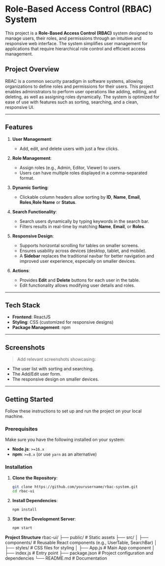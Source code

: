 # Role-Based Access Control (RBAC) System

This project is a **Role-Based Access Control (RBAC)** system designed to manage users, their roles, and permissions through an intuitive and responsive web interface. The system simplifies user management for applications that require hierarchical role control and efficient access management.

## Project Overview

RBAC is a common security paradigm in software systems, allowing organizations to define roles and permissions for their users. This project enables administrators to perform user operations like adding, editing, and deleting, as well as assigning roles dynamically. The system is optimized for ease of use with features such as sorting, searching, and a clean, responsive UI.

---

## Features

1. **User Management**:
   - Add, edit, and delete users with just a few clicks.

2. **Role Management**:
   - Assign roles (e.g., Admin, Editor, Viewer) to users.
   - Users can have multiple roles displayed in a comma-separated format.

3. **Dynamic Sorting**:
   - Clickable column headers allow sorting by **ID**, **Name**, **Email**, **Roles**,**Role Name** or **Status**.

4. **Search Functionality**:
   - Search users dynamically by typing keywords in the search bar.
   - Filters results in real-time by matching **Name**, **Email**, or **Roles**.

5. **Responsive Design**:
   - Supports horizontal scrolling for tables on smaller screens.
   - Ensures usability across devices (desktop, tablet, and mobile).
   - A **Sidebar** replaces the traditional navbar for better navigation and improved user experience,  especially on smaller devices.


6. **Actions**:
   - Provides **Edit** and **Delete** buttons for each user in the table.
   - Edit functionality allows modifying user details and roles.

---

## Tech Stack

- **Frontend**: ReactJS
- **Styling**: CSS (customized for responsive designs)
- **Package Management**: npm

---

## Screenshots

> Add relevant screenshots showcasing:
- The user list with sorting and searching.
- The Add/Edit user form.
- The responsive design on smaller devices.

---

## Getting Started
 
Follow these instructions to set up and run the project on your local machine.

### Prerequisites

Make sure you have the following installed on your system:
- **Node.js**: `>=16.x`
- **npm**: `>=8.x` (or use `yarn` as an alternative)

### Installation

1. **Clone the Repository**:
   ```bash
   git clone https://github.com/yourusername/rbac-system.git
   cd rbac-ui
2. **Install Dependencies**:
   ```bash
   npm install
3. **Start the Development Server**:
   ```bash
   npm start

**Project Structure**
rbac-ui/
├── public/             # Static assets
├── src/
│   ├── components/     # Reusable React components (e.g., UserTable, SearchBar)
│   ├── styles/         # CSS files for styling
│   ├── App.js          # Main App component
│   ├── index.js        # Entry point
├── package.json        # Project configuration and dependencies
└── README.md           # Documentation

